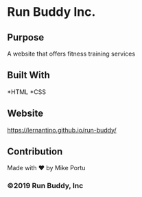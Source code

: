 # Run Buddy Inc.

## Purpose
A website that offers fitness training services

## Built With
*HTML
*CSS

## Website
https://lernantino.github.io/run-buddy/

## Contribution 
Made with ❤️ by Mike Portu

### ©️2019 Run Buddy, Inc 
